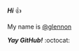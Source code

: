 *<strong>Hi</strong>* :+1:  

My name is [@glennon](http://github.com/glennon)

*<strong>Yay GitHub!</strong>* :octocat:  
